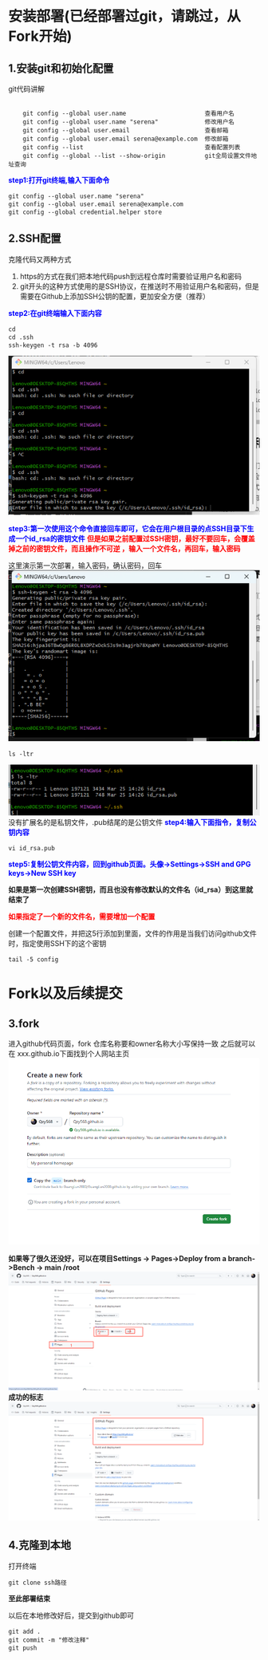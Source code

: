 # 安装部署(已经部署过git，请跳过，从Fork开始)
## 1.安装git和初始化配置
git代码讲解
```

    git config --global user.name                      查看用户名
    git config --global user.name "serena"             修改用户名
    git config --global user.email                     查看邮箱
    git config --global user.email serena@example.com  修改邮箱
    git config --list                                  查看配置列表
    git config --global --list --show-origin           git全局设置文件地址查询
```
**<font color=blue> step1:打开git终端,输入下面命令 </font>**

```
git config --global user.name "serena" 
git config --global user.email serena@example.com 
git config --global credential.helper store
```
## 2.SSH配置
克隆代码又两种方式
1. https的方式在我们把本地代码push到远程仓库时需要验证用户名和密码
2. git开头的这种方式使用的是SSH协议，在推送时不用验证用户名和密码，但是需要在Github上添加SSH公钥的配置，更加安全方便（推荐） 

**<font color=blue> step2:在git终端输入下面内容</font>**
```
cd  
cd .ssh  
ssh-keygen -t rsa -b 4096  
```
![alt text](Tutorial_image\image-0.png)

**<font color=blue> step3:第一次使用这个命令直接回车即可，它会在用户根目录的点SSH目录下生成一个id_rsa的密钥文件</font>** **<font color=red> 但是如果之前配置过SSH密钥，最好不要回车，会覆盖掉之前的密钥文件，而且操作不可逆 ，输入一个文件名，再回车，输入密码</font>**

这里演示第一次部署，输入密码，确认密码，回车
![alt text](Tutorial_image\image.png)
```
ls -ltr
```
![alt text](Tutorial_image\image-1.png)
没有扩展名的是私钥文件，.pub结尾的是公钥文件
**<font color=blue> step4:输入下面指令，复制公钥内容</font>**
```
vi id_rsa.pub
```
**<font color=blue> step5:复制公钥文件内容，回到github页面。头像->Settings->SSH and GPG keys->New SSH key</font>**

**如果是第一次创建SSH密钥，而且也没有修改默认的文件名（id_rsa）到这里就结束了**


**<font color=red> 如果指定了一个新的文件名，需要增加一个配置</font>**

创建一个配置文件，并把这5行添加到里面，文件的作用是当我们访问github文件时，指定使用SSH下的这个密钥
```
tail -5 config
```

# Fork以及后续提交

## 3.fork
进入github代码页面，fork
仓库名称要和owner名称大小写保持一致
之后就可以在 xxx.github.io下面找到个人网站主页
![alt text](Tutorial_image\image-2.png)

**如果等了很久还没好，可以在项目Settings -> Pages->Deploy from a branch->Bench -> main  /root**
![alt text](Tutorial_image\image-4.jpg)
**成功的标志**
![alt text](Tutorial_image\image-5.jpg)
## 4.克隆到本地

打开终端
```
git clone ssh路径
```
**至此部署结束**

以后在本地修改好后，提交到github即可
```
git add .
git commit -m "修改注释"
git push
```


